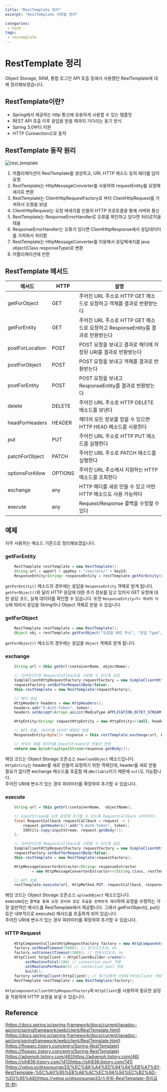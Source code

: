 ```yaml
---
title: "RestTemplate 정리"
excerpt: "RestTemplate 사용법 정리"

categories:
 - tech
tags:
 - restemplate
---
```


# RestTemplate 정리

Object Storage, SKM, 통합 로그인 API 호출 등에서 사용했던 RestTemplate에 대해 정리해보겠습니다.

## RestTemplate이란?

- Spring에서 제공하는 http 통신에 유용하게 사용할 수 있는 템플릿
- REST API 호출 이후 응답을 받을 때까지 기다리는 동기 방식
- Spring 3.0부터 지원
- HTTP Connection으로 동작

## RestTemplate 동작 원리
![rest_template](https://user-images.githubusercontent.com/38952187/111241070-bc96e780-863f-11eb-877a-32bb70519856.png)

1. 어플리케이션이 RestTemplate를 생성하고, URI, HTTP 메소드 등의 헤더를 담아 요청
2. RestTemplate는 HttpMessageConverter를 사용하여 requestEntity를 요청메세지로 변환
3. RestTemplate는 ClientHttpRequestFactory로 부터 ClientHttpRequest를 가져와서 오쳥을 보냄
4. ClientHttpRequest는 요청 메세지를 만들어 HTTP 프로토콜을 통해 서버와 통신
5. RestTemplate는 ResponseErrorHandler로 오류를 확인하고 있다면 처리로직을 태움
6. ResponseErrorHandler는 오류가 있다면 ClientHttpResponse에서 응답데이터를 가져와서 처리함
7. RestTemplate는 HttpMessageConverter를 이용해서 응답메세지를 java object(Class responseType)로 변환
8. 어플리케이션에 반환

## RestTemplate 메서드

| 메서드 | HTTP | 설명 |
|---|---|---|
| getForObject | GET | 주어진 URL 주소로 HTTP GET 메소드로 요청하고 객체를 결과로 반환받는다 |
| getForEntity | GET | 주어진 URL 주소로 HTTP GET 메소드로 요청하고 ResponseEntity를 결과로 반환받는다 |
| postForLocation | POST | POST 요청을 보내고 결과로 헤더에 저장된 URI를 결과로 반환받는다 |
| postForObject | POST | POST 요청을 보내고 객체를 결과로 반환받는다 |
| postForEntity | POST | POST 요청을 보내고 ResponseEntity를 결과로 반환받는다 |
| delete | DELETE | 주어진 URL 주소로 HTTP DELETE 메소드를 보낸다 |
| headForHeaders | HEADER | 헤더의 모든 정보를 얻을 수 있으면 HTTP HEAD 메소드를 사용한다 |
| put | PUT | 주어진 URL 주소로 HTTP PUT 메소드를 실행한다 |
| patchForObject | PATCH | 주어진 URL 주소로 PATCH 메소드를 실행한다 |
| optionsForAllow | OPTIONS | 주어진 URL 주소에서 지원하는 HTTP 메소드를 조회한다 |
| exchange | any | HTTP 헤더를 새로 만들 수 있고 어떤 HTTP 메소드도 사용 가능하다 |
| execute | any | Request/Response 콜백을 수정할 수 있다 |

## 예제

 자주 사용하는 메소드 기준으로 정리해보겠습니다.

### getForEntity

```java
    RestTemplate restTemplate = new RestTemplate();
    String url = appUrl + appKey + "/secrets/" + keyId;
    ResponseEntity<String> responseEntity = restTemplate.getForEntity(url, String.class);
```

`getForEntity()` 메소드의 경우에는 응답을 `ResponseEntity` 객체로 받게 됩니다. `getForObject()`와 달리 HTTP 응답에 대한 추가 정보를 담고 있어서 GET 요청에 대한 응답 코드, 실제 데이터를 확인할 수 있습니다. 또한 `ResponseEntity<T> 제네릭 타입`에 따라서 응답을 String이나 Object 객체로 받을 수 있습니다.

### getForObject

```java
    RestTemplate restTemplate = new RestTemplate(); 
    Object obj = restTemplate.getForObject("요청할 URI 주소", "응답 Type", "uriVariables ...");
```

`getForObject()` 메소드의 경우에는 응답을 `Object` 객체로 받게 됩니다.

### exchange

```java
    String url = this.getUrl(containerName, objectName);

    // 오버라이드한 RequestCallback을 사용할 수 있도록 설정
    SimpleClientHttpRequestFactory requestFactory = new SimpleClientHttpRequestFactory();
    requestFactory.setBufferRequestBody(false);
    this.restTemplate = new RestTemplate(requestFactory);

    // 헤더 생성
    HttpHeaders headers = new HttpHeaders();
    headers.add("X-Auth-Token", token);
    headers.setAccept(Arrays.asList(MediaType.APPLICATION_OCTET_STREAM));

    HttpEntity<String> requestHttpEntity = new HttpEntity<>(null, headers);

    // API 호출, 데이터를 바이트 배열로 받음
    ResponseEntity<byte[]> response = this.restTemplate.exchange(url, HttpMethod.GET, requestHttpEntity, byte[].class);

    // 바이트 배열 데이터를 InputStream으로 만들어 반환
    return new ByteArrayInputStream(response.getBody());
```

 해당 코드는 Object Storage 오픈소스 `downloadObject` 메소드입니다.  
 `HttpEntity`는 header를 새로 만들어 요청하기 위한 객체인데, header를 새로 만들 필요가 없다면 exchange 메소드를 호출할 때 `@Nullable`이기 때문에 `null`도 가능합니다.  
 주어진 URI에 변수가 있는 경우 파라미터를 확장하여 추가할 수 있습니다.

### execute

```java
    String url = this.getUrl(containerName,  objectName);

    // InputStream을 요청 본문에 추가할 수 있도록 RequestCallback 오버라이드
    final RequestCallback requestCallback = request -> {
        request.getHeaders().add("X-Auth-Token", token);
        IOUtils.copy(inputStream, request.getBody());
    };

    // 오버라이드한 RequestCallback을 사용할 수 있도록 설정
    SimpleClientHttpRequestFactory requestFactory = new SimpleClientHttpRequestFactory();
    requestFactory.setBufferRequestBody(false);
    this.restTemplate = new RestTemplate(requestFactory);

    HttpMessageConverterExtractor<String> responseExtractor
            = new HttpMessageConverterExtractor<>(String.class, restTemplate.getMessageConverters());

    // API 호출
    restTemplate.execute(url, HttpMethod.PUT, requestCallback, responseExtractor);
```

 해당 코드는 Object Storage 오픈소스 `uploadObject` 메소드입니다.  
 execute()는 `콜백을 통해 요청 준비와 응답 추출을 완벽하게 제어`하여 요청을 수행하는 가장 일반적인 메서드를 RestTemplate에서 제공합니다. 그래서 getForObject(), put()등은 내부적으로 execute() 메서드를 호출하게 되어 있습니다.  
 주어진 URI에 변수가 있는 경우 파라미터를 확장하여 추가할 수 있습니다.

### HTTP Request

```java
    HttpComponentsClientHttpRequestFactory factory = new HttpComponentsClientHttpRequestFactory(); 
    factory.setReadTimeout(5000); // 읽기시간초과, ms 
    factory.setConnectTimeout(3000); // 연결시간초과, ms 
    HttpClient httpClient = HttpClientBuilder.create() 
        .setMaxConnTotal(100) // connection pool 적용 
        .setMaxConnPerRoute(5) // connection pool 적용 
        .build(); 
    factory.setHttpClient(httpClient); // 동기실행에 사용될 HttpClient 세팅 
    RestTemplate restTemplate = new RestTemplate(factory);
```

 `HttpComponentsClientHttpRequestFactory`와 `HttpClient`를 사용하여 필요한 설정을 적용하여 HTTP 요청을 보낼 수 있습니다.

## Reference

[https://docs.spring.io/spring-framework/docs/current/javadoc-api/org/springframework/web/client/RestTemplate.html](https://docs.spring.io/spring-framework/docs/current/javadoc-api/org/springframework/web/client/RestTemplate.html)
[https://flowarc.tistory.com/entry/Spring-RestTemplate](https://flowarc.tistory.com/entry/Spring-RestTemplate)
[https://advenoh.tistory.com/46](https://advenoh.tistory.com/46)
[https://sjh836.tistory.com/141](https://sjh836.tistory.com/141)
[https://velog.io/@soosungp33/%EC%8A%A4%ED%94%84%EB%A7%81-RestTemplate-%EC%A0%95%EB%A6%AC%EC%9A%94%EC%B2%AD-%ED%95%A8](https://velog.io/@soosungp33/스프링-RestTemplate-정리요청-함)